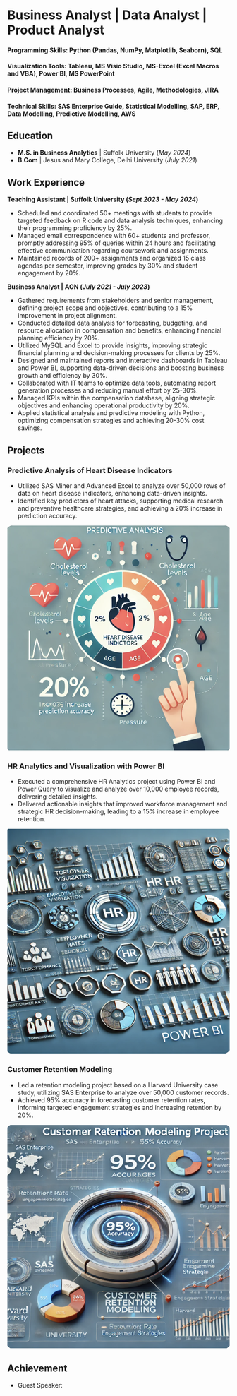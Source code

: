 # Business Analyst | Data Analyst | Product Analyst

#### Programming Skills: Python (Pandas, NumPy, Matplotlib, Seaborn), SQL
#### Visualization Tools: Tableau, MS Visio Studio, MS-Excel (Excel Macros and VBA), Power BI, MS PowerPoint
#### Project Management: Business Processes, Agile, Methodologies, JIRA
#### Technical Skills: SAS Enterprise Guide, Statistical Modelling, SAP, ERP, Data Modelling, Predictive Modelling, AWS

## Education							       		
- **M.S. in Business Analytics** | Suffolk University (_May 2024_) 			        		
- **B.Com** | Jesus and Mary College, Delhi University (_July 2021_)

## Work Experience
**Teaching Assistant | Suffolk University (_Sept 2023 - May 2024_)**
- Scheduled and coordinated 50+ meetings with students to provide targeted feedback on R code and data analysis techniques, enhancing their programming proficiency by 25%.
- Managed email correspondence with 60+ students and professor, promptly addressing 95% of queries within 24 hours and facilitating effective communication regarding coursework and assignments.
- Maintained records of 200+ assignments and organized 15 class agendas per semester, improving grades by 30% and student engagement by 20%.

**Business Analyst | AON (_July 2021 - July 2023_)**
- Gathered requirements from stakeholders and senior management, defining project scope and objectives, contributing to a 15% improvement in project alignment.
- Conducted detailed data analysis for forecasting, budgeting, and resource allocation in compensation and benefits, enhancing financial planning efficiency by 20%.
- Utilized MySQL and Excel to provide insights, improving strategic financial planning and decision-making processes for clients by 25%.
- Designed and maintained reports and interactive dashboards in Tableau and Power BI, supporting data-driven decisions and boosting business growth and efficiency by 30%.
- Collaborated with IT teams to optimize data tools, automating report generation processes and reducing manual effort by 25-30%.
- Managed KPIs within the compensation database, aligning strategic objectives and enhancing operational productivity by 20%.
- Applied statistical analysis and predictive modeling with Python, optimizing compensation strategies and achieving 20-30% cost savings.

## Projects
### Predictive Analysis of Heart Disease Indicators
- Utilized SAS Miner and Advanced Excel to analyze over 50,000 rows of data on heart disease indicators, enhancing data-driven insights.
- Identified key predictors of heart attacks, supporting medical research and preventive healthcare strategies, and achieving a 20% increase in prediction accuracy.

![Image 1](Images/HeartDisease.png)

### HR Analytics and Visualization with Power BI

- Executed a comprehensive HR Analytics project using Power BI and Power Query to visualize and analyze over 10,000 employee records, delivering detailed insights.
- Delivered actionable insights that improved workforce management and strategic HR decision-making, leading to a 15% increase in employee retention.

![Image 2](Images/HRAnalytics.png)

### Customer Retention Modeling

- Led a retention modeling project based on a Harvard University case study, utilizing SAS Enterprise to analyze over 50,000 customer records.
- Achieved 95% accuracy in forecasting customer retention rates, informing targeted engagement strategies and increasing retention by 20%.

![Image 3](Images/CRM.png)

## Achievement
- Guest Speaker: 

